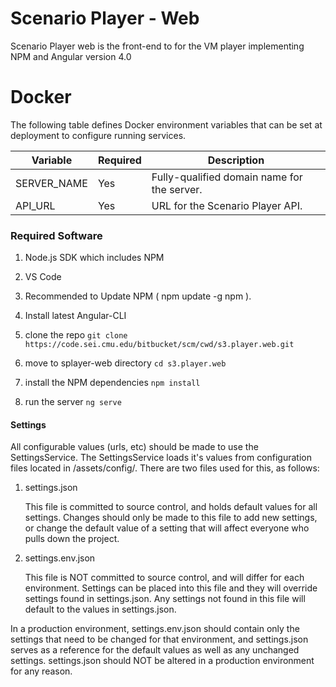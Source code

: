 # Scenario Player - Web
Scenario Player web is the front-end to for the VM player implementing NPM and 
Angular 
version 4.0

Docker
======
The following table defines Docker environment variables that can be set at 
deployment to configure running services.

| Variable | Required | Description |
| -------- | -------- | ----------- |
| SERVER_NAME | Yes | Fully-qualified domain name for the server. |
| API_URL | Yes | URL for the Scenario Player API. |

### Required Software
1. Node.js SDK which includes NPM
2. VS Code
3. Recommended to Update NPM ( npm update -g npm ).
4. Install latest Angular-CLI

1. clone the repo
`git clone https://code.sei.cmu.edu/bitbucket/scm/cwd/s3.player.web.git`
2. move to splayer-web directory `cd s3.player.web`
3. install the NPM dependencies
`npm install`
4. run the server `ng serve`

#### Settings

All configurable values (urls, etc) should be made to use the SettingsService. The SettingsService loads it's values from configuration files located in /assets/config/. There are two files used for this, as follows:

1. settings.json

    This file is committed to source control, and holds default values for all settings. Changes should only be made to this file to add new settings, or change the default value of a setting that will affect everyone who pulls down the project.

2. settings.env.json

    This file is NOT committed to source control, and will differ for each environment. Settings can be placed into this file and they will override settings found in settings.json. Any settings not found in this file will default to the values in settings.json. 

In a production environment, settings.env.json should contain only the settings that need to be changed for that environment, and settings.json serves as a reference for the default values as well as any unchanged settings. settings.json should NOT be altered in a production environment for any reason.

